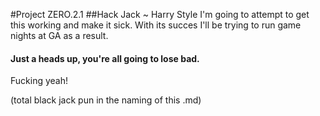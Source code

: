 #Project ZERO.2.1
##Hack Jack ~ Harry Style
I'm going to attempt to get this working and make it sick.
With its succes I'll be trying to run game nights at GA as a result.

#### Just a heads up, you're all going to lose bad.

Fucking yeah! 

(total black jack pun in the naming of this .md)
